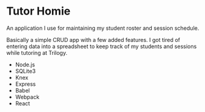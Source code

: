 # Tutor Homie
An application I use for maintaining my student roster and session schedule.

Basically a simple CRUD app with a few added features. I got tired of entering data into a
spreadsheet to keep track of my students and sessions while tutoring at Trilogy. 

- Node.js
- SQLite3
- Knex
- Express
- Babel
- Webpack
- React
